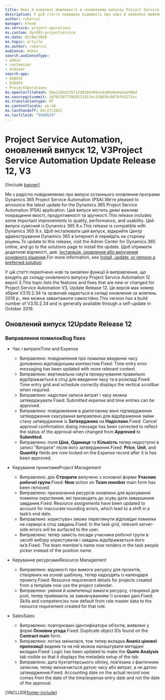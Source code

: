 ```yaml
---
title: Нові й оновлені можливості в оновленому випуску Project Service Automation 12 версії 3
description: У цій статті наведено відомості про нові й оновлені можливості Project Service Automation 12 версії 3.
author: ruhercul
manager: kfend
ms.service: project-operations
ms.custom: dyn365-projectservice
ms.date: 02/04/2020
ms.topic: article
ms.author: ruhercul
audience: Admin
search.audienceType:
- admin
- customizer
- enduser
search.app:
- D365CE
- D365PS
- ProjectOperations
ms.openlocfilehash: 58a12ded135712d8194499ce4a9ba9e4e2aa99bd
ms.sourcegitcommit: 3d78338773929121d17ec3386f6cb67bfb2272cc
ms.translationtype: HT
ms.contentlocale: uk-UA
ms.lasthandoff: 04/27/2021
ms.locfileid: "5949524"
---
```

# <a name="project-service-automation-update-release-12-v3"></a><span data-ttu-id="43597-103">Project Service Automation, оновлений випуск 12, V3</span><span class="sxs-lookup"><span data-stu-id="43597-103">Project Service Automation Update Release 12, V3</span></span>

[!include [banner](../includes/psa-now-project-operations.md)]

<span data-ttu-id="43597-104">Ми з радістю повідомляємо про випуск останнього оновлення програми Dynamics 365 Project Service Automation (PSA).</span><span class="sxs-lookup"><span data-stu-id="43597-104">We’re pleased to announce the latest update for the Dynamics 365 Project Service Automation (PSA) application.</span></span> <span data-ttu-id="43597-105">Цей випуск містить деякі важливі покращення якості, продуктивності та зручності.</span><span class="sxs-lookup"><span data-stu-id="43597-105">This release includes some important improvements to quality, performance, and usability.</span></span> <span data-ttu-id="43597-106">Цей випуск сумісний із Dynamics 365 9.x.</span><span class="sxs-lookup"><span data-stu-id="43597-106">This release is compatible with Dynamics 365 9.x.</span></span> <span data-ttu-id="43597-107">Щоб інсталювати цей випуск, відкрийте Центр адміністрування Dynamics 365 в Інтернеті й перейдіть на сторінку рішень.</span><span class="sxs-lookup"><span data-stu-id="43597-107">To update to this release, visit the Admin Center for Dynamics 365 online, and go to the solutions page to install the update.</span></span> <span data-ttu-id="43597-108">Щоб отримати додаткові відомості, див. [Інсталяція, оновлення або вилучення основного рішення](/power-platform/admin/install-remove-preferred-solution).</span><span class="sxs-lookup"><span data-stu-id="43597-108">For more information, see [Install, update, or remove a preferred solution](/power-platform/admin/install-remove-preferred-solution).</span></span>

<span data-ttu-id="43597-109">У цій статті перелічено нові та оновлені функції й виправлення, що входять до складу оновленого випуску Project Service Automation 12 версії 3.</span><span class="sxs-lookup"><span data-stu-id="43597-109">This topic lists the features and fixes that are new or changed for Project Service Automation V3, Update Release 12.</span></span> <span data-ttu-id="43597-110">Ця версія має номер збірки V3.10.2.34 та зазвичай надається в складі оновлення за жовтень 2019 р., яке можна завантажити самостійно.</span><span class="sxs-lookup"><span data-stu-id="43597-110">This version has a build number of V3.10.2.34 and is generally available through a self-update in October 2019.</span></span>

## <a name="update-release-12"></a><span data-ttu-id="43597-111">Оновлений випуск 12</span><span class="sxs-lookup"><span data-stu-id="43597-111">Update Release 12</span></span>

### <a name="bug-fixes"></a><span data-ttu-id="43597-112">Виправлення помилок</span><span class="sxs-lookup"><span data-stu-id="43597-112">Bug fixes</span></span>

- <span data-ttu-id="43597-113">Час і витрати</span><span class="sxs-lookup"><span data-stu-id="43597-113">Time and Expense</span></span>

    - <span data-ttu-id="43597-114">Виправлено: повідомлення про помилки введення часу доповнено відповіднішим контекстом.</span><span class="sxs-lookup"><span data-stu-id="43597-114">Fixed: Time entry error messaging has been updated with more relevant context.</span></span>
    - <span data-ttu-id="43597-115">Виправлено: вертикальна смуга прокручування правильно відображається в сітці для введення часу та в розкладі.</span><span class="sxs-lookup"><span data-stu-id="43597-115">Fixed: Time entry grid and schedule correctly displays the vertical scrollbar when required.</span></span>
    - <span data-ttu-id="43597-116">Виправлено: надіслані записи витрат і часу можна затверджувати.</span><span class="sxs-lookup"><span data-stu-id="43597-116">Fixed: Submitted expense and time entries can be approved.</span></span>
    - <span data-ttu-id="43597-117">Виправлено: повідомлення в діалоговому вікні підтвердження затвердження скасування виправлено для відображення зміни стану затвердження із **Затверджено** на **Надіслано**.</span><span class="sxs-lookup"><span data-stu-id="43597-117">Fixed: Cancel approval confirmation dialog message has been corrected to reflect the status of the approval when changed from **Approved** to **Submitted**.</span></span>
    - <span data-ttu-id="43597-118">Виправлено: поля **Ціна**, **Одиниця** та **Кількість** тепер недоступні в записі "Витрати" після його затвердження.</span><span class="sxs-lookup"><span data-stu-id="43597-118">Fixed: **Price**, **Unit**, and **Quantity** fields are now locked on the Expense record after it is has been approved.</span></span>

- <span data-ttu-id="43597-119">Керування проектами</span><span class="sxs-lookup"><span data-stu-id="43597-119">Project Management</span></span>

    - <span data-ttu-id="43597-120">Виправлено: дію **Створити** вилучено з основної форми **Учасник робочої групи**.</span><span class="sxs-lookup"><span data-stu-id="43597-120">Fixed: **New** action on **Team member** main form has been removed.</span></span>
    - <span data-ttu-id="43597-121">Виправлено: призначення ресурсів оновлено для врахування помилок округлення, які призводять до зсуву дати завершення завдання.</span><span class="sxs-lookup"><span data-stu-id="43597-121">Fixed: Resource assignments have been updated to account for inaccurate rounding errors, which lead to a shift in a task’s end date.</span></span>
    - <span data-ttu-id="43597-122">Виправлено: користувач зможе переглянути відповідні помилки на сервері в сітці завдань.</span><span class="sxs-lookup"><span data-stu-id="43597-122">Fixed: In the task grid, relevant server-side errors will be surfaced to the user.</span></span>
    - <span data-ttu-id="43597-123">Виправлено: тепер замість посади учасника робочої групи в засобі вибору користувачів і завдань відображається його ім’я.</span><span class="sxs-lookup"><span data-stu-id="43597-123">Fixed: The team member’s name now renders in the task people picker instead of the position name.</span></span>

- <span data-ttu-id="43597-124">Керування ресурсами</span><span class="sxs-lookup"><span data-stu-id="43597-124">Resource Management</span></span>

    - <span data-ttu-id="43597-125">Виправлено: відомості про вимоги ресурсу для проектів, створених на основі шаблону, тепер надходять із календаря проекту.</span><span class="sxs-lookup"><span data-stu-id="43597-125">Fixed: Resource requirement details for projects created from a template now use the project calendar.</span></span>
    - <span data-ttu-id="43597-126">Виправлено: уміння й компетенції вимоги ресурсу, створеної для ролі, тепер приймають за замовчуванням її основні дані.</span><span class="sxs-lookup"><span data-stu-id="43597-126">Fixed: Skills and competencies now default from role master data to the resource requirement created for that role.</span></span>

- <span data-ttu-id="43597-127">Sales</span><span class="sxs-lookup"><span data-stu-id="43597-127">Sales</span></span>

    - <span data-ttu-id="43597-128">Виправлено: повторювані ідентифікатори об’єктів, виявлені у формі **Основна угода**.</span><span class="sxs-lookup"><span data-stu-id="43597-128">Fixed: Duplicate object IDs found on the **Contract main** form.</span></span>
    - <span data-ttu-id="43597-129">Виправлено: логіка змінилася, тож тепер вкладка **Аналіз цінової пропозиції** видима та на ній можна налаштувати метадані вкладки.</span><span class="sxs-lookup"><span data-stu-id="43597-129">Fixed: Logic has been updated to make the **Quote Analysis** tab visible so that it displays the metadata setup of the tab.</span></span>
    - <span data-ttu-id="43597-130">Виправлено: дата бухгалтерського обліку, пов’язана з фактичним записом, тепер визначається датою часу або витрат, а не датою затвердження.</span><span class="sxs-lookup"><span data-stu-id="43597-130">Fixed: Accounting date on the actual record now comes from the date of the time/expense entry date and not the date of the approval.</span></span>


[!INCLUDE[footer-include](../includes/footer-banner.md)]
